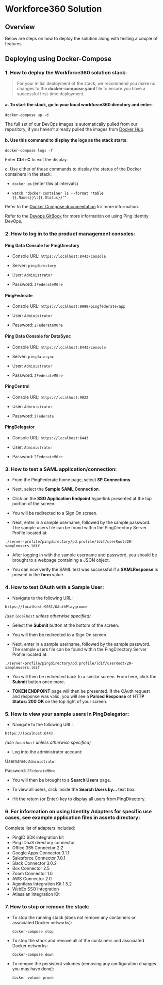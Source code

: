 
# Workforce360 Solution

  

## Overview

  

Below are steps on how to deploy the solution along with testing a couple of features

  

## Deploying using Docker-Compose

  

### 1. How to deploy the Workforce360 solution stack:

  

> For your initial deployment of the stack, we recommend you make no changes to the **docker-compose.yaml** file to ensure you have a successful first-time deployment.

  

#### a. To start the stack, go to your local **workforce360** directory and enter:

  

`docker-compose up -d`

  

The full set of our DevOps images is automatically pulled from our repository, if you haven't already pulled the images from [Docker Hub](https://hub.docker.com/u/pingidentity/).

  

#### b. Use this command to display the logs as the stack starts:

  

`docker-compose logs -f`

  

Enter **Ctrl+C** to exit the display.

  

c. Use either of these commands to display the status of the Docker containers in the stack:

  

* `docker ps` (enter this at intervals)

  

* `watch "docker container ls --format 'table {{.Names}}\t{{.Status}}'"`

  

Refer to the [Docker Compose documentation](https://docs.docker.com/compose/) for more information.

  

Refer to the [Devops GitBook](https://pingidentity-devops.gitbook.io/devops/) for more information on using Ping Identity DevOps.

  

### 2. How to log in to the product management consoles:

  

#### Ping Data Console for PingDirectory

  

* Console URL: `https://localhost:8443/console`

  

* Server: `pingdirectory`

  

* User: `Administrator`

  

* Password: `2FederateM0re`

  

#### PingFederate

  

* Console URL: `https://localhost:9999/pingfederate/app`

  

* User: `Administrator`

  

* Password: `2FederateM0re`

  

#### Ping Data Console for DataSync

  

* Console URL: `https://localhost:8443/console`

  

* Server: `pingdatasync`

  

* User: `Administrator`

  

* Password: `2FederateM0re`

  

#### PingCentral

  

* Console URL: `https://localhost:9022`

  

* User: `Administrator`

  

* Password: `2Federate`

  

#### PingDelegator

  

* Console URL: `https://localhost:6443`

  

* User: `Administrator`

  

* Password: `2FederateM0re`

  

### 3. How to test a SAML application/connection:

  

- From the PingFederate home page, select **SP Connections**.

  

- Next, select the **Sample SAML Connection**.

  

- Click on the **SSO Application Endpoint** hyperlink presented at the top portion of the screen.

  

- You will be redirected to a Sign On screen.

  

- Next, enter in a sample username, followed by the sample password. The sample users file can be found within the PingDirectory Server Profile located at:

`./server-profile/pingdirectory/pd.profile/ldif/userRoot/20-sampleusers.ldif`

  

- After logging in with the sample username and password, you should be brought to a webpage containing a JSON object.

  

- You can now verify the SAML test was successful if a **SAMLResponse** is present in the **form** value.

  

### 4. How to test OAuth with a Sample User:

  

- Navigate to the following URL:

  

`https://localhost:9031/OAuthPlayground`

*(use `localhost` unless otherwise specified)*

- Select the **Submit** button at the bottom of the screen.

  

- You will then be redirected to a Sign On screen.

  

- Next, enter in a sample username, followed by the sample password. The sample users file can be found within the PingDirectory Server Profile located at:

  

`./server-profile/pingdirectory/pd.profile/ldif/userRoot/20-sampleusers.ldif`

  

- You will then be redirected back to a similar screen. From here, click the **Submit** button once more.

  

- **TOKEN ENDPOINT** page will then be presented. If the OAuth request and response was valid, you will see a **Parsed Response** of **HTTP Status: 200 OK** on the top right of your screen.

  

### 5. How to view your sample users in PingDelegator:

  

- Navigate to the following URL:

  

`https://localhost:6443`

*(use `localhost` unless otherwise specified)*

  

- Log into the administrator account:

  

Username: `Administrator`

  

Password: `2FederateM0re`

  

- You will then be brought to a **Search Users** page.

  

- To view all users, click inside the **Search Users by...** text box.

  

- Hit the return (or Enter) key to display all users from PingDirectory.

  

### 6. For information on using Identity Adapters for specific use cases, see example application files in assets directory:

Complete list of adapters included:
- PingID SDK integration kit
- Ping IDaaS directory connector
- Office 365 Connector 2.2
- Google Apps Connector 3.1.1
- Salesforce Connector 7.0.1
- Slack Connector 3.0.2
- Box Connector 2.5
- Zoom Connector 1.0
- AWS Connector 2.0
- Agentless Integration Kit 1.5.2
- WebEx SSO Integration
- Atlassian Integration Kit
 
### 7. How to stop or remove the stack:

- To stop the running stack (does not remove any containers or associated Docker networks):

  `docker-compose stop`
 - To stop the stack and remove all of the containers and associated Docker networks:
 
   `docker-compose down`

- To remove the persistent volumes (removing any configuration changes you may have done):

  `docker volume prune`
